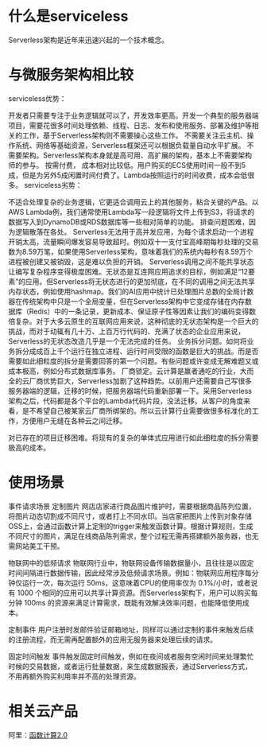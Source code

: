 # 什么是serviceless
Serverless架构是近年来迅速兴起的一个技术概念。

# 与微服务架构相比较
serviceless优势：

开发者只需要专注于业务逻辑就可以了，开发效率更高。开发一个典型的服务器端项目，需要花很多时间处理依赖、线程、日志、发布和使用服务、部署及维护等相关的工作，基于Serverless架构则不需要操心这些工作。
不需要关注云主机、操作系统、网络等基础资源，Serverless框架还可以根据负载量自动水平扩展。
不需要架构。Serverless架构本身就是高可用、高扩展的架构，基本上不需要架构师的参与。
按需付费， 成本相对比较低。用户购买的ECS使用时间一般不到5成，但是为另外5成闲置时间付费了。Lambda按照运行的时间收费，成本会低很多。
serviceless劣势：

不适合处理复杂的业务逻辑，它更适合调用云上的其他服务，粘合关键的产品。以AWS Lambda例，我们通常使用Lambda写一段逻辑将文件上传到S3，将请求的数据写入到DynamoDB或RDS数据库等一些相对简单的功能。
排查问题困难，因为逻辑散落在各处。
Serverless无法用于高并发应用，为每个请求启动一个进程开销太高，流量瞬间爆发容易导致超时。例如双十一支付宝高峰期每秒处理的交易数为8.59万笔，如果使用Serverless架构，意味着我们的系统内每秒有8.59万个进程被创建又被销毁，这是难以负担的开销。
Serverless调用之间不能共享状态让编写复杂程序变得极度困难。无状态是互连网应用追求的目标，例如满足“12要素”的应用。但Serverless将无状态进行的更加彻底，在不同的调用之间无法共享内存状态，例如使用hashmap。我们的AI应用中统计已处理图片总数的全局计数器在传统架构中只是一个全局变量，但在Serverless架构中它变成存储在内存数据库（Redis）中的一条记录，更新成本、保证原子性等因素让我们的编码变得数倍复杂。对于大多云原生的互联网应用来说，这种彻底的无状态架构是一个巨大的挑战，而对于动辄有几十万、上百万行代码的、充满了状态的企业应用来说，Serverless的无状态改造几乎是一个无法完成的任务。
业务拆分问题。如何将业务拆分成成百上千个运行在独立进程、运行时间受限的函数是巨大的挑战。而是否需要如此细粒度的拆分是需要回答的第一个问题。有些问题或许变成无解难题又或成本极高，例如分布式数据库事务。
厂商锁定。云计算是赢者通吃的行业，大而全的云厂商优势巨大，Serverless加剧了这种趋势。以前用户还需要自己写很多服务器端的逻辑，迁移的时候，把服务器端代码重新部署一下。采用Serverless架构之后，代码都是各个平台的Lambda代码片段，没法迁移。从客户的角度来看，是不希望自己被某家云厂商所绑架的。所以云计算行业需要做很多标准化的工作，方便用户无缝在各种云之间迁移。

对已存在的项目迁移困难。将现有的复杂的单体式应用进行如此细粒度的拆分需要极高的成本。


# 使用场景

事件请求场景
定制图片
网店店家进行商品图片维护时，需要根据商品陈列位置，将图片动态切割成不同尺寸，或者打上不同水印。当店家把图片上传到对象存储 OSS上，会通过函数计算上定制的trigger来触发函数计算。根据计算规则，生成不同尺寸的图片，满足在线商品陈列需求，整个过程无需再搭建额外服务器，也无需网站美工干预。

物联网中的低频请求
物联网行业中，物联网设备传输数据量小，且往往是以固定时间间隔进行数据传输，因此经常涉及低频请求场景。例如：物联网应用程序每分钟仅运行一次，每次运行 50ms，这意味着CPU的使用率仅为 0.1%/小时，或者说有 1000 个相同的应用可以共享计算资源。而Serverless架构下，用户可以购买每分钟 100ms 的资源来满足计算需求，既能有效解决效率问题，也能降低使用成本。

定制事件
用户注册时发邮件验证邮箱地址，同样可以通过定制的事件来触发后续的注册流程，而无需再配置额外的应用无服务器来处理后续的请求。

固定时间触发
事件触发固定时间触发，例如在夜间或者服务空闲时间来处理繁忙时候的交易数据，或者运行批量数据，来生成数据报表，通过Serverless方式，不用再额外购买利用率并不高的处理资源。

# 相关云产品
阿里：[函数计算2.0](https://www.aliyun.com/product/fc?spm=a2c4g.11186623.2.12.70185ce98Ijsh0)